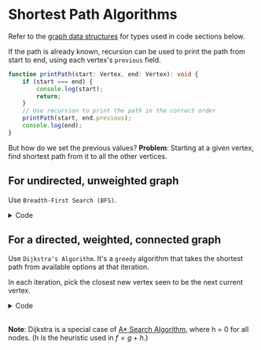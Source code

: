 # Shortest Path Algorithms

Refer to the [graph data structures](interview-prep/data-structures-and-algorithm-analysis/9_1-graph-data-structures.md) for types used in code sections below.

If the path is already known, recursion can be used to print the path from start to end, using each vertex's `previous` field.

```typescript
function printPath(start: Vertex, end: Vertex): void {
    if (start === end) {
        console.log(start);
        return;
    }
    // Use recursion to print the path in the correct order
    printPath(start, end.previous);
    console.log(end);
}
```

But how do we set the previous values?
**Problem**: Starting at a given vertex, find shortest path from it to all the other vertices.


## For undirected, unweighted graph
Use `Breadth-First Search (BFS)`.

<details>
<summary>Code</summary>

```typescript
function unweightedShortestPath(g: Graph, start: Vertex): void {
    const queue = new Array<Vertex>();
    start.distance = 0;
    queue.push(start);
    while(queue.length) {
        const v: Vertex = queue.shift();
        v.adjList.forEach(w => {
            if (w.distance === undefined) {
                w.distance = v.distance + 1;
                w.previous = v;
                queue.push(w);
            }
        });
    }
}
```

</details>

## For a directed, weighted, connected graph

Use `Dijkstra's Algorithm`. It's a `greedy` algorithm that takes the shortest path from available options at that iteration. 

In each iteration, pick the closest new vertex seen to be the next current vertex.

<details>
<summary>Code</summary>

```typescript
// Note: This implementation hasn't been tested, use at your own risk.
function dijkstra(g: Graph, v: Vertex): void {
    v.distance = 0;
    do {
        v.known = true;
        let closestW: Vertex;
        let closestValue = Infinity;
        v.adjList.forEach(w => {
            if (!w.known && (w.distance === undefined || w.distance > v.distance + w.distVtoW)) {
                w.distance = v.distance + w.distVtoW;
                w.previous = v;
                if (w.distVtoW < closestValue) {
                    closestValue = w.distVtoW;
                    closestW = w;
                }
            }
        })
        v = closestW;
    } while(v);
}
```

</details>
<br>

**Note**: Dijkstra is a special case of [A* Search Algorithm](https://www.geeksforgeeks.org/a-search-algorithm/), where h = 0 for all nodes. (h is the heuristic used in $f = g + h$.)

